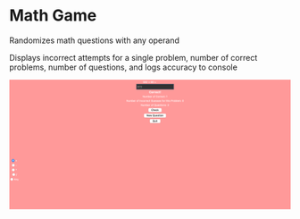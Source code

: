 # Math Game

Randomizes math questions with any operand

Displays incorrect attempts for a single problem, number of correct problems, number of questions, and logs accuracy to console

![Math Game](mathgame/mathgame.png)
